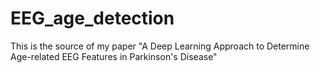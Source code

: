 # EEG_age_detection
This is the source of my paper "A Deep Learning Approach to Determine Age-related EEG Features in Parkinson's Disease" 
